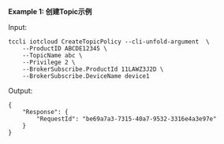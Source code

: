 **Example 1: 创建Topic示例**



Input: 

```
tccli iotcloud CreateTopicPolicy --cli-unfold-argument  \
    --ProductID ABCDE12345 \
    --TopicName abc \
    --Privilege 2 \
    --BrokerSubscribe.ProductId 11LAWZ3J2D \
    --BrokerSubscribe.DeviceName device1
```

Output: 
```
{
    "Response": {
        "RequestId": "be69a7a3-7315-40a7-9532-3316e4a3e97e"
    }
}
```

